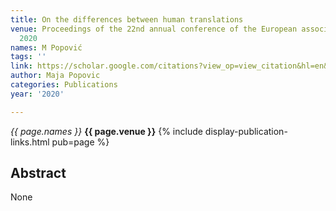 ```yaml
---
title: On the differences between human translations
venue: Proceedings of the 22nd annual conference of the European association for …,
  2020
names: M Popović
tags: ''
link: https://scholar.google.com/citations?view_op=view_citation&hl=en&user=KdAV2Y0AAAAJ&pagesize=100&sortby=pubdate&citation_for_view=KdAV2Y0AAAAJ:eMMeJKvmdy0C
author: Maja Popovic
categories: Publications
year: '2020'

---
```


*{{ page.names }}*
**{{ page.venue }}**
{% include display-publication-links.html pub=page %}
## Abstract

None